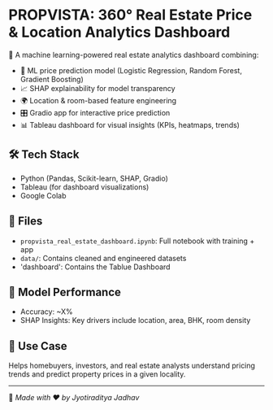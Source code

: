 # PROPVISTA: 360° Real Estate Price & Location Analytics Dashboard

🚀 A machine learning-powered real estate analytics dashboard combining:

- 🧠 ML price prediction model (Logistic Regression, Random Forest, Gradient Boosting)
- 📈 SHAP explainability for model transparency
- 🌍 Location & room-based feature engineering
- 🎛 Gradio app for interactive price prediction
- 📊 Tableau dashboard for visual insights (KPIs, heatmaps, trends)

## 🛠 Tech Stack
- Python (Pandas, Scikit-learn, SHAP, Gradio)
- Tableau (for dashboard visualizations)
- Google Colab

## 📁 Files
- `propvista_real_estate_dashboard.ipynb`: Full notebook with training + app
- `data/`: Contains cleaned and engineered datasets
- 'dashboard': Contains the Tablue Dashboard

## 🧠 Model Performance
- Accuracy: ~X%
- SHAP Insights: Key drivers include location, area, BHK, room density

## 🎯 Use Case
Helps homebuyers, investors, and real estate analysts understand pricing trends and predict property prices in a given locality.

---

📌 *Made with ❤️ by Jyotiraditya Jadhav*
